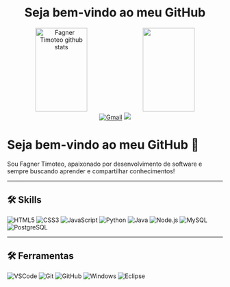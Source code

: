 <div align="center">
<h1>Seja bem-vindo ao meu GitHub</h1>
</div>

<div align="center">  
  <img width="49%" height="195px" src="https://github-readme-stats.vercel.app/api?username=FagnerTimoteo&show_icons=true&count_private=true&hide_border=true&title_color=00bfbf&icon_color=00bfbf&text_color=c9d1d9&bg_color=0d1117" alt="Fagner Timoteo github stats" /> 
  <img width="49%" height="195px" src="https://github-readme-stats.vercel.app/api/top-langs/?username=FagnerTimoteo&layout=compact&hide_border=true&title_color=00bfbf&text_color=00bfbf&bg_color=0d1117" />
</div>

<div align="center">
  <a href="mailto:fagnertimoteosilva@gmail.com">
    <img src="https://img.shields.io/badge/Gmail-D14836?style=for-the-badge&logo=gmail&logoColor=white" alt="Gmail"></a>
  <a href="https://www.linkedin.com/in/seu_perfil/">
    <img src="https://img.shields.io/badge/LinkedIn-0077B5?style=for-the-badge&logo=linkedin&logoColor=white" target="_blank"></a>
</div>

# Seja bem-vindo ao meu GitHub 👋

Sou Fagner Timoteo, apaixonado por desenvolvimento de software e sempre buscando aprender e compartilhar conhecimentos!

---

## 🛠 **Skills**
![HTML5](https://img.shields.io/badge/HTML5-E34F26?style=for-the-badge&logo=html5&logoColor=white)
![CSS3](https://img.shields.io/badge/CSS3-1572B6?style=for-the-badge&logo=css3&logoColor=white)
![JavaScript](https://img.shields.io/badge/JavaScript-F7DF1E?style=for-the-badge&logo=javascript&logoColor=black)
![Python](https://img.shields.io/badge/Python-3776AB?style=for-the-badge&logo=python&logoColor=white)
![Java](https://img.shields.io/badge/Java-007396?style=for-the-badge&logo=java&logoColor=white)
![Node.js](https://img.shields.io/badge/Node.js-339933?style=for-the-badge&logo=nodedotjs&logoColor=white)
![MySQL](https://img.shields.io/badge/MySQL-4479A1?style=for-the-badge&logo=mysql&logoColor=white)
![PostgreSQL](https://img.shields.io/badge/PostgreSQL-336791?style=for-the-badge&logo=postgresql&logoColor=white)

---

## 🛠 **Ferramentas**
![VSCode](https://img.shields.io/badge/Visual%20Studio%20Code-0078D4?style=for-the-badge&logo=visual-studio-code&logoColor=white)
![Git](https://img.shields.io/badge/Git-F05032?style=for-the-badge&logo=git&logoColor=white)
![GitHub](https://img.shields.io/badge/GitHub-181717?style=for-the-badge&logo=github&logoColor=white)
![Windows](https://img.shields.io/badge/Windows-0078D6?style=for-the-badge&logo=windows&logoColor=white)
![Eclipse](https://img.shields.io/badge/Eclipse-2C2255?style=for-the-badge&logo=eclipse&logoColor=white)
